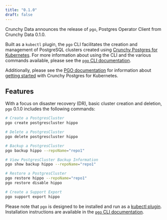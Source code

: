 ```yaml
---
title: "0.1.0"
draft: false
---
```


[Crunchy Postgres for Kubernetes]: https://www.crunchydata.com/products/crunchy-postgresql-for-kubernetes
[`pgo` CLI documentation]: https://access.crunchydata.com/documentation/postgres-operator-client/latest
[PGO documentation]:       https://access.crunchydata.com/documentation/postgres-operator/latest


Crunchy Data announces the release of `pgo`, Postgres Operator Client from Crunchy Data 0.1.0.

Built as a `kubectl` plugin, the `pgo` CLI facilitates the creation and management of PostgreSQL clusters created using [Crunchy Postgres for Kubernetes][].
For more information about using the CLI and the various commands available, please see the [`pgo` CLI documentation][].

Additionally, please see the [PGO documentation][] for information about
[getting started](https://access.crunchydata.com/documentation/postgres-operator/latest/quickstart/)
with Crunchy Postgres for Kubernetes.


## Features

With a focus on disaster recovery (DR), basic cluster creation and deletion, `pgo` 0.1.0 includes the following commands:

```bash
# Create a PostgresCluster
pgo create postgrescluster hippo

# Delete a PostgresCluster
pgo delete postgrescluster hippo

# Backup a PostgresCluster
pgo backup hippo --repoName="repo1"

# View PostgresCluster Backup Information
pgo show backup hippo --repoName="repo1"

# Restore a PostgresCluster
pgo restore hippo --repoName="repo1"
pgo restore disable hippo

# Create a Support Export
pgo support export hippo
```

Please note that `pgo` is designed to be installed and run as a [kubectl plugin](https://kubernetes.io/docs/tasks/extend-kubectl/kubectl-plugins/).
Installation instructions are available in the [`pgo` CLI documentation][].

